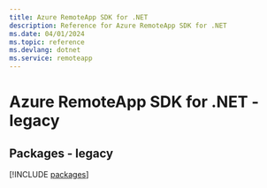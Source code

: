 ```yaml
---
title: Azure RemoteApp SDK for .NET
description: Reference for Azure RemoteApp SDK for .NET
ms.date: 04/01/2024
ms.topic: reference
ms.devlang: dotnet
ms.service: remoteapp
---
```

# Azure RemoteApp SDK for .NET - legacy
## Packages - legacy
[!INCLUDE [packages](remoteapp-index.md)]